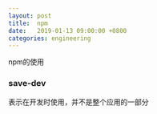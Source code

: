 ```yaml
---
layout: post
title:  npm
date:   2019-01-13 09:00:00 +0800
categories: engineering
---
```

npm的使用
### save-dev
表示在开发时使用，并不是整个应用的一部分
